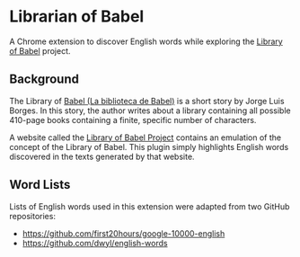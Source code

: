 # Librarian of Babel

A Chrome extension to discover English words while exploring
the [Library of Babel](https://libraryofbabel.info) project.

## Background

The Library of [Babel (La biblioteca de Babel)](https://en.wikipedia.org/wiki/The_Library_of_Babel) is a short story by Jorge Luis Borges.
In this story, the author writes about a library containing all possible 410-page books containing a finite, specific number of characters.

A website called the [Library of Babel Project](https://libraryofbabel.info) contains an emulation of the concept of the Library of Babel.
This plugin simply highlights English words discovered in the texts generated by that website.

## Word Lists

Lists of English words used in this extension were adapted from two GitHub repositories:

- https://github.com/first20hours/google-10000-english
- https://github.com/dwyl/english-words
